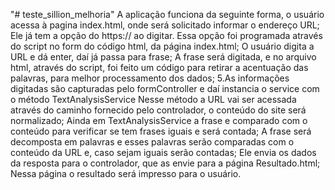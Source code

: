 "# teste_sillion_melhoria" 
A aplicação funciona da seguinte forma, o usuário acessa à pagina index.html, onde será solicitado informar o endereço URL; Ele já tem a opção do https:// ao digitar. Essa opção foi programada através do script no form do código html, da página index.html; O usuário digita a URL e dá enter, daí já passa para frase; A frase será digitada, e no arquivo html, através do script, foi feito um código para retirar a acentuação das palavras, para melhor processamento dos dados; 5.As informações digitadas são capturadas pelo formController e daí instancia o service com o método TextAnalysisService Nesse método a URL vai ser acessada através do caminho fornecido pelo controlador, o conteúdo do site será normalizado; Ainda em TextAnalysisService a frase e comparado com o conteúdo para verificar se tem frases iguais e será contada; A frase será decomposta em palavras e esses palavras serão comparadas com o conteúdo da URL e, caso sejam iguais serão contadas; Ele envia os dados da resposta para o controlador, que as envie para a página Resultado.html; Nessa página o resultado será impresso para o usuário.
